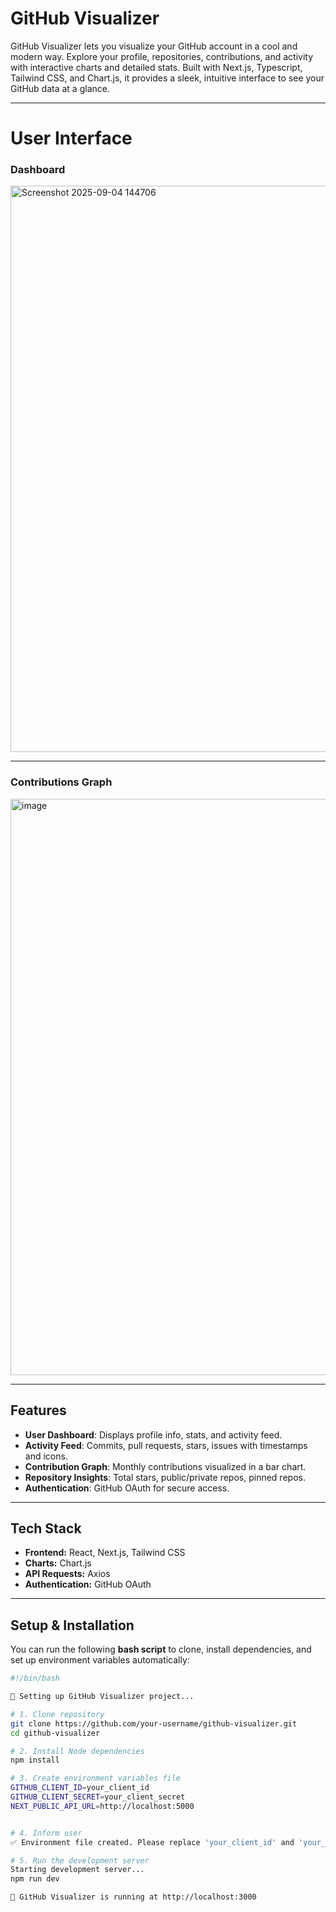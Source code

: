 # GitHub Visualizer

GitHub Visualizer lets you visualize your GitHub account in a cool and modern way. Explore your profile, repositories, contributions, and activity with interactive charts and detailed stats. Built with Next.js, Typescript, Tailwind CSS, and Chart.js, it provides a sleek, intuitive interface to see your GitHub data at a glance.

---
# User Interface

### Dashboard
<img width="1885" height="906" alt="Screenshot 2025-09-04 144706" src="https://github.com/user-attachments/assets/6012164b-e670-4bf1-9335-90ebb8b1a017" />

---

### Contributions Graph
<img width="1878" height="922" alt="image" src="https://github.com/user-attachments/assets/6a69af9f-3ea1-4d95-97b6-273445126d6a" />

---
## Features

- **User Dashboard**: Displays profile info, stats, and activity feed.
- **Activity Feed**: Commits, pull requests, stars, issues with timestamps and icons.
- **Contribution Graph**: Monthly contributions visualized in a bar chart.
- **Repository Insights**: Total stars, public/private repos, pinned repos.
- **Authentication**: GitHub OAuth for secure access.

---

## Tech Stack

- **Frontend:** React, Next.js, Tailwind CSS  
- **Charts:** Chart.js  
- **API Requests:** Axios  
- **Authentication:** GitHub OAuth  

---

## Setup & Installation

You can run the following **bash script** to clone, install dependencies, and set up environment variables automatically:

```bash
#!/bin/bash

🔹 Setting up GitHub Visualizer project...

# 1. Clone repository
git clone https://github.com/your-username/github-visualizer.git
cd github-visualizer

# 2. Install Node dependencies
npm install

# 3. Create environment variables file
GITHUB_CLIENT_ID=your_client_id
GITHUB_CLIENT_SECRET=your_client_secret
NEXT_PUBLIC_API_URL=http://localhost:5000


# 4. Inform user
✅ Environment file created. Please replace 'your_client_id' and 'your_client_secret' with your GitHub OAuth credentials.

# 5. Run the development server
Starting development server...
npm run dev

🎉 GitHub Visualizer is running at http://localhost:3000
